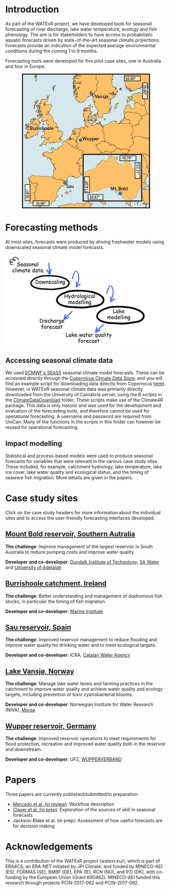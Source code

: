 # Introduction

As part of the WATExR project, we have developed tools for seasonal forecasting of river discharge, lake water temperature, ecology and fish phenology. The aim is for stakeholders to have access to probabilistic aquatic forecasts driven by state-of-the-art seasonal climate projections. Forecasts provide an indication of the expected average environmental conditions during the coming 1 to 9 months.

Forecasting tools were developed for five pilot case sites, one in Australia and four in Europe.

<p align="center">
  <img src="Images/LocationMap.jpg" width="400" />
</p>

# Forecasting methods

At most sites, forecasts were produced by driving freshwater models using downscaled seasonal climate model forecasts.

<p align="center">
  <img src="Images/steps.jpg" width="600" />
</p>

## Accessing seasonal climate data

We used [ECMWF's SEAS5](https://www.ecmwf.int/en/newsletter/154/meteorology/ecmwfs-new-long-range-forecasting-system-seas5) seasonal climate model forecasts. These can be accessed directly through the [Copernicus Climate Data Store](https://cds.climate.copernicus.eu/#!/home), and you will find an example script for downloading data directly from Copernicus [here](https://nbviewer.jupyter.org/github/NIVANorge/seasonal_forecasting_watexr/blob/master/Norway_Morsa/MetData_Processing/notebooks/05_download_era5.ipynb)). However, in WATExR seasonal climate data was primarily directly downloaded from the University of Cantabria server, using the R scripts in the [ClimateDataDownload](https://github.com/NIVANorge/seasonal_forecasting_watexr/tree/main/ClimateDataDownloadScripts) folder. These scripts make use of the Climate4R package. This data is only historic and was used for the development and evaluation of the forecasting tools, and therefore cannot be used for operational forecasting. A username and password are required from UniCan. Many of the functions in the scripts in this folder can however be reused for operational forecasting.

## Impact modelling

Statistical and process-based models were used to produce seasonal forecasts for variables that were relevant in the various case study sites. These included, for example, catchment hydrology, lake temperature, lake ice cover, lake water quality and ecological status, and the timing of seaware fish migration. More details are given in the papers.

# Case study sites

Click on the case study headers for more information about the individual sites and to access the user-friendly forecasting interfaces developed.

## [Mount Bold reservoir, Southern Autralia](https://nivanorge.github.io/seasonal_forecasting_watexr/)
**The challenge**: Improve management of the largest reservoir in South Australia to reduce pumping costs and improve water quality.

**Developer and co-developer**: [Dundalk Institute of Technology](https://www.dkit.ie/), [SA Water](https://www.sawater.com.au/) and [University of Adelaide](https://www.adelaide.edu.au/)

## [Burrishoole catchment, Ireland](https://nivanorge.github.io/seasonal_forecasting_watexr/)
**The challenge**: Better understanding and management of diadromous fish stocks, in particular the timing of fish migration.

**Developer and co-developer**: [Marine Institute](https://www.marine.ie/Home/home)

## [Sau reservoir, Spain](https://nivanorge.github.io/seasonal_forecasting_watexr/)
**The challenge**: Improved reservoir management to reduce flooding and improve water quality for drinking water and to meet ecological targets.

**Developer and co-developer**: ICRA, [Catalan Water Agency](http://aca.gencat.cat/ca/inici)

## [Lake Vansjø, Norway](https://nivanorge.github.io/seasonal_forecasting_watexr/)
**The challenge**: Manage lake water levels and farming practices in the catchment to improve water quality and achieve water quality and ecology targets, including prevention of toxic cyanobacterial blooms.

**Developer and co-developer**: Norwegian Institute for Water Research (NIVA), [Morsa](http://morsa.org/)

## [Wupper reservoir, Germany](https://nivanorge.github.io/seasonal_forecasting_watexr/)
**The challenge**: Improved reservoir operations to meet requirements for flood protection, recreation and improved water quality both in the reservoir and downstream.

**Developer and co-developer**: UFZ, [WUPPERVERBAND](https://www.wupperverband.de/internet/web.nsf/id/pa_startseite.html)

# Papers
Three papers are currently published/submitted/in preparation:

* [Mercado et al. (in review)](https://github.com/NIVANorge/seasonal_forecasting_watexr/tree/main/paper1_Mercado_etal): Workflow description
* [Clayer et al. (in prep)](https://github.com/NIVANorge/seasonal_forecasting_watexr/tree/main/paper2_Clayer_etal): Exploration of the sources of skill in seasonal forecasts
* Jackson-Blake et al. (in prep): Assessment of how useful forecasts are for decision making

# Acknowledgements
This is a contribution of the WATExR project (watexr.eu/), which is part of ERA4CS, an ERA-NET initiated by JPI Climate, and funded by MINECO-AEI (ES), FORMAS (SE), BMBF (DE), EPA (IE), RCN (NO), and IFD (DK), with co-funding by the European Union (Grant 690462). MINECO-AEI funded this research through projects PCIN-2017-062 and PCIN-2017-092.
